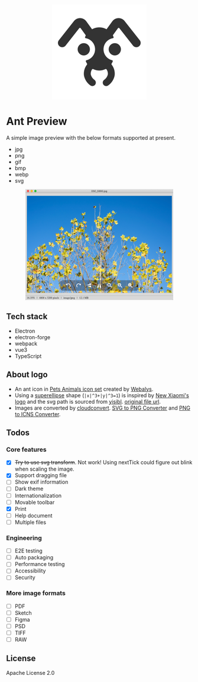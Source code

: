 <p align="center">
  <a href="https://github.com/Alex1990/ant-preview" target="_blank" rel="noopener noreferrer">
    <img src="./src/assets/images/logo_256x256.png" alt="Ant Preview Logo" />
  </a>
</p>

# Ant Preview

A simple image preview with the below formats supported at present.

* jpg
* png
* gif
* bmp
* webp
* svg

<p align="center">
  <img width="400" src="./src/assets/images/screenshot.png" alt="Ant Preview Screenshot" />
</p>

## Tech stack

* Electron
* electron-forge
* webpack
* vue3
* TypeScript

## About logo

* An ant icon in [Pets Animals icon set](https://www.iconfinder.com/iconsets/pets-animals-2) created by [Webalys](https://www.iconfinder.com/webalys).
* Using a [superellipse](https://en.wikipedia.org/wiki/Superellipse) shape (`|x|^3+|y|^3=1`) is inspired by [New Xiaomi's logo](https://blog.mi.com/en/2021/03/30/xiaomi-unveils-new-alive-branding-identity/) and the svg path is sourced from [yisibl](https://github.com/yisibl). [original file url](http://img.alicdn.com/imgextra/i4/O1CN01AA77Pz1oSBJzbVOm0_!!6000000005223-55-tps-192-192.svg).
* Images are converted by [cloudconvert](https://cloudconvert.com/). [SVG to PNG Converter](https://cloudconvert.com/svg-to-png) and [PNG to ICNS Converter](https://cloudconvert.com/png-to-icns).

## Todos

### Core features

* [x] ~~Try to use svg transform~~. Not work! Using nextTick could figure out blink when scaling the image.
* [x] Support dragging file
* [ ] Show exif information
* [ ] Dark theme
* [ ] Internationalization
* [ ] Movable toolbar
* [x] Print
* [ ] Help document
* [ ] Multiple files

### Engineering

* [ ] E2E testing
* [ ] Auto packaging
* [ ] Performance testing
* [ ] Accessibility
* [ ] Security

### More image formats

* [ ] PDF
* [ ] Sketch
* [ ] Figma
* [ ] PSD
* [ ] TIFF
* [ ] RAW

## License

Apache License 2.0
